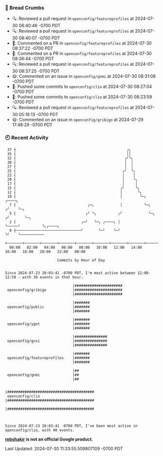 ### 🍞 Bread Crumbs

 * 🔍: Reviewed a pull request in  `openconfig/featureprofiles` at 2024-07-30 08:40:46 -0700 PDT
 * 🔍: Reviewed a pull request in  `openconfig/featureprofiles` at 2024-07-30 08:40:07 -0700 PDT
 * 💬: Commented on a PR in  `openconfig/featureprofiles` at 2024-07-30 08:37:22 -0700 PDT
 * 💬: Commented on a PR in  `openconfig/featureprofiles` at 2024-07-30 08:36:44 -0700 PDT
 * 🔍: Reviewed a pull request in  `openconfig/featureprofiles` at 2024-07-30 08:37:25 -0700 PDT
 * 😃: Commented on an issue in `openconfig/gnmi` at 2024-07-30 08:31:08 -0700 PDT
 * 🚢: Pushed some commits to `openconfig/clio` at 2024-07-30 08:27:04 -0700 PDT
 * 🚢: Pushed some commits to `openconfig/clio` at 2024-07-30 08:23:59 -0700 PDT
 * 🔍: Reviewed a pull request in  `openconfig/featureprofiles` at 2024-07-30 05:18:13 -0700 PDT
 * 😃: Commented on an issue in `openconfig/gribigo` at 2024-07-29 17:48:29 -0700 PDT

### 🕘 Recent Activity
```
 37 ┼                                                   ╭╮
 35 ┤                                                   ││
 32 ┤                                                  ╭╯╰╮
 30 ┤                                                  │  │
 27 ┤                                                  │  │
 25 ┤                                                 ╭╯  ╰╮
 22 ┤                                                 │    │
 20 ┤                                                 │    ╰╮
 17 ┤                                                 │     │
 15 ┤                                                ╭╯     ╰╮
 12 ┤                                                │       ╰╮
 10 ┤                                                │        ╰─╮           ╭────╮
  7 ┤                                 ╭─╮            │          ╰─╮        ╭╯    ╰─╮
  5 ┤                                ╭╯ ╰╮          ╭╯            ╰─╮     ╭╯       ╰─╮
  2 ┤                              ╭─╯   ╰─╮ ╭────╮ │               ╰─────╯          ╰╮╭────╮
  0 ┼──────────────────────────────╯       ╰─╯    ╰─╯                                 ╰╯    ╰───────────
    +───────+───────+───────+───────+───────+───────+───────+───────+───────+───────+───────+───────+────
  00:00   02:00   04:00   06:00   08:00   10:00   12:00   14:00   16:00   18:00   20:00   22:00   00:00   

						Commits by Hour of Day


Since 2024-07-23 20:03:41 -0700 PDT, I'm most active between 12:00-12:59 - with 39 events in that hour.

```



```
                               |######################
 openconfig/gribigo            |######################
                               |######################

                               |#######
 openconfig/public             |#######
                               |#######

                               |#######
 openconfig/ygot               |#######
                               |#######

                               |###############
 openconfig/gnsi               |###############
                               |###############

                               |#######
 openconfig/featureprofiles    |#######
                               |#######

                               |##
 openconfig/gnmi               |##
                               |##

                               |########################################
 openconfig/clio               |########################################
                               |########################################



Since 2024-07-23 20:03:41 -0700 PDT, I've been most active in openconfig/clio, with 40 events.

```
**[robshakir](mailto:robjs@google.com) is not an official Google product.**  


Last Updated: 2024-07-30 11:33:55.509807109 -0700 PDT
